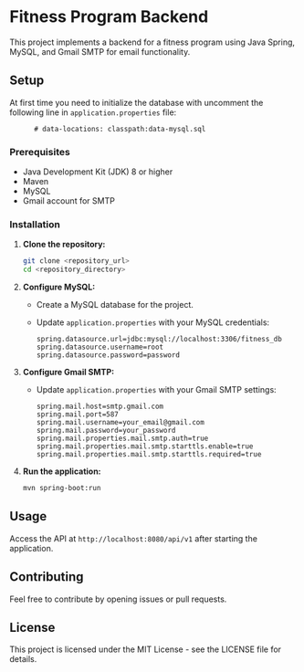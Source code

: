 # Fitness Program Backend 

This project implements a backend for a fitness program using Java Spring, MySQL, and Gmail SMTP for email functionality.

## Setup
At first time you need to initialize the database with uncomment the following line in `application.properties` file:
```properties
      # data-locations: classpath:data-mysql.sql
```


### Prerequisites

- Java Development Kit (JDK) 8 or higher
- Maven
- MySQL
- Gmail account for SMTP

### Installation

1. **Clone the repository:**

   ```bash
   git clone <repository_url>
   cd <repository_directory>
   ```

2. **Configure MySQL:**

   - Create a MySQL database for the project.
   - Update `application.properties` with your MySQL credentials:

     ```properties
     spring.datasource.url=jdbc:mysql://localhost:3306/fitness_db
     spring.datasource.username=root
     spring.datasource.password=password
     ```

3. **Configure Gmail SMTP:**

   - Update `application.properties` with your Gmail SMTP settings:

     ```properties
     spring.mail.host=smtp.gmail.com
     spring.mail.port=587
     spring.mail.username=your_email@gmail.com
     spring.mail.password=your_password
     spring.mail.properties.mail.smtp.auth=true
     spring.mail.properties.mail.smtp.starttls.enable=true
     spring.mail.properties.mail.smtp.starttls.required=true
     ```

4. **Run the application:**

   ```bash
   mvn spring-boot:run
   ```

## Usage

Access the API at `http://localhost:8080/api/v1` after starting the application.

## Contributing

Feel free to contribute by opening issues or pull requests.

## License

This project is licensed under the MIT License - see the LICENSE file for details.
